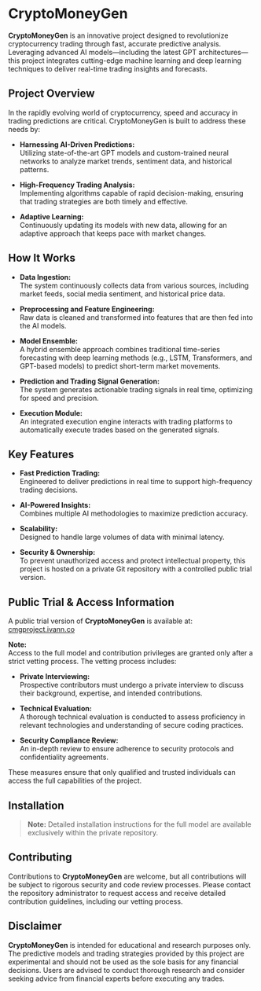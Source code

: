 # CryptoMoneyGen

**CryptoMoneyGen** is an innovative project designed to revolutionize cryptocurrency trading through fast, accurate predictive analysis. Leveraging advanced AI models—including the latest GPT architectures—this project integrates cutting-edge machine learning and deep learning techniques to deliver real-time trading insights and forecasts.

## Project Overview

In the rapidly evolving world of cryptocurrency, speed and accuracy in trading predictions are critical. CryptoMoneyGen is built to address these needs by:

- **Harnessing AI-Driven Predictions:**  
  Utilizing state-of-the-art GPT models and custom-trained neural networks to analyze market trends, sentiment data, and historical patterns.

- **High-Frequency Trading Analysis:**  
  Implementing algorithms capable of rapid decision-making, ensuring that trading strategies are both timely and effective.

- **Adaptive Learning:**  
  Continuously updating its models with new data, allowing for an adaptive approach that keeps pace with market changes.

## How It Works

- **Data Ingestion:**  
  The system continuously collects data from various sources, including market feeds, social media sentiment, and historical price data.

- **Preprocessing and Feature Engineering:**  
  Raw data is cleaned and transformed into features that are then fed into the AI models.

- **Model Ensemble:**  
  A hybrid ensemble approach combines traditional time-series forecasting with deep learning methods (e.g., LSTM, Transformers, and GPT-based models) to predict short-term market movements.

- **Prediction and Trading Signal Generation:**  
  The system generates actionable trading signals in real time, optimizing for speed and precision.

- **Execution Module:**  
  An integrated execution engine interacts with trading platforms to automatically execute trades based on the generated signals.

## Key Features

- **Fast Prediction Trading:**  
  Engineered to deliver predictions in real time to support high-frequency trading decisions.

- **AI-Powered Insights:**  
  Combines multiple AI methodologies to maximize prediction accuracy.

- **Scalability:**  
  Designed to handle large volumes of data with minimal latency.

- **Security & Ownership:**  
  To prevent unauthorized access and protect intellectual property, this project is hosted on a private Git repository with a controlled public trial version.

## Public Trial & Access Information

A public trial version of **CryptoMoneyGen** is available at:  
[cmgproject.ivann.co](http://cmgproject.ivann.co)

**Note:**  
Access to the full model and contribution privileges are granted only after a strict vetting process. The vetting process includes:

- **Private Interviewing:**  
  Prospective contributors must undergo a private interview to discuss their background, expertise, and intended contributions.

- **Technical Evaluation:**  
  A thorough technical evaluation is conducted to assess proficiency in relevant technologies and understanding of secure coding practices.

- **Security Compliance Review:**  
  An in-depth review to ensure adherence to security protocols and confidentiality agreements.

These measures ensure that only qualified and trusted individuals can access the full capabilities of the project.

## Installation

> **Note:** Detailed installation instructions for the full model are available exclusively within the private repository.

## Contributing

Contributions to **CryptoMoneyGen** are welcome, but all contributions will be subject to rigorous security and code review processes. Please contact the repository administrator to request access and receive detailed contribution guidelines, including our vetting process.

## Disclaimer

**CryptoMoneyGen** is intended for educational and research purposes only. The predictive models and trading strategies provided by this project are experimental and should not be used as the sole basis for any financial decisions. Users are advised to conduct thorough research and consider seeking advice from financial experts before executing any trades.

